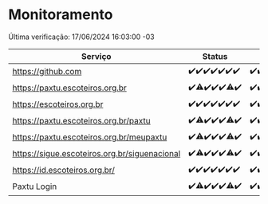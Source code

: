 # Monitoramento

Última verificação: 17/06/2024 16:03:00 -03

|Serviço|Status|Últimas 24h|
|---|---|---|
|https://github.com|<span title="2024-06-10: OK=25">✔️</span><span title="2024-06-11: OK=24">✔️</span><span title="2024-06-12: OK=24">✔️</span><span title="2024-06-13: OK=24">✔️</span><span title="2024-06-14: OK=24">✔️</span><span title="2024-06-15: OK=24">✔️</span><span title="2024-06-16: OK=19">✔️</span>|<span title="16/06/2024 16:07:00 -03 : 200">✔️</span><span title="16/06/2024 17:06:00 -03 : 200">✔️</span><span title="16/06/2024 18:06:00 -03 : 200">✔️</span><span title="16/06/2024 19:07:00 -03 : 200">✔️</span><span title="16/06/2024 20:07:00 -03 : 200">✔️</span><span title="16/06/2024 21:34:00 -03 : 200">✔️</span><span title="16/06/2024 22:56:00 -03 : 200">✔️</span><span title="16/06/2024 23:30:00 -03 : 200">✔️</span><span title="17/06/2024 00:09:00 -03 : 200">✔️</span><span title="17/06/2024 01:10:00 -03 : 200">✔️</span><span title="17/06/2024 02:08:00 -03 : 200">✔️</span><span title="17/06/2024 03:10:00 -03 : 200">✔️</span><span title="17/06/2024 04:07:00 -03 : 200">✔️</span><span title="17/06/2024 05:10:00 -03 : 200">✔️</span><span title="17/06/2024 06:08:00 -03 : 200">✔️</span><span title="17/06/2024 07:08:00 -03 : 200">✔️</span><span title="17/06/2024 08:06:00 -03 : 200">✔️</span><span title="17/06/2024 09:12:00 -03 : 200">✔️</span><span title="17/06/2024 10:10:00 -03 : 200">✔️</span><span title="17/06/2024 11:07:00 -03 : 200">✔️</span><span title="17/06/2024 12:07:00 -03 : 200">✔️</span><span title="17/06/2024 13:08:00 -03 : 200">✔️</span><span title="17/06/2024 14:06:00 -03 : 200">✔️</span><span title="17/06/2024 15:09:00 -03 : 200">✔️</span><span title="17/06/2024 16:03:00 -03 : 200">✔️</span>|
|https://paxtu.escoteiros.org.br|<span title="2024-06-10: OK=25">✔️</span><span title="2024-06-11: OK=23, Falhas=1">⚠️</span><span title="2024-06-12: OK=24">✔️</span><span title="2024-06-13: OK=24">✔️</span><span title="2024-06-14: OK=24">✔️</span><span title="2024-06-15: OK=23, Falhas=1">⚠️</span><span title="2024-06-16: OK=19">✔️</span>|<span title="16/06/2024 16:07:00 -03 : 200">✔️</span><span title="16/06/2024 17:06:00 -03 : 200">✔️</span><span title="16/06/2024 18:06:00 -03 : 200">✔️</span><span title="16/06/2024 19:07:00 -03 : 200">✔️</span><span title="16/06/2024 20:07:00 -03 : 200">✔️</span><span title="16/06/2024 21:34:00 -03 : 200">✔️</span><span title="16/06/2024 22:56:00 -03 : 200">✔️</span><span title="16/06/2024 23:30:00 -03 : 200">✔️</span><span title="17/06/2024 00:09:00 -03 : 200">✔️</span><span title="17/06/2024 01:10:00 -03 : 200">✔️</span><span title="17/06/2024 02:08:00 -03 : 200">✔️</span><span title="17/06/2024 03:10:00 -03 : 200">✔️</span><span title="17/06/2024 04:07:00 -03 : 200">✔️</span><span title="17/06/2024 05:10:00 -03 : 200">✔️</span><span title="17/06/2024 06:08:00 -03 : 200">✔️</span><span title="17/06/2024 07:08:00 -03 : 200">✔️</span><span title="17/06/2024 08:06:00 -03 : 200">✔️</span><span title="17/06/2024 09:12:00 -03 : 200">✔️</span><span title="17/06/2024 10:10:00 -03 : 200">✔️</span><span title="17/06/2024 11:07:00 -03 : 200">✔️</span><span title="17/06/2024 12:07:00 -03 : 200">✔️</span><span title="17/06/2024 13:08:00 -03 : 200">✔️</span><span title="17/06/2024 14:06:00 -03 : 200">✔️</span><span title="17/06/2024 15:09:00 -03 : 200">✔️</span><span title="17/06/2024 16:03:00 -03 : 200">✔️</span>|
|https://escoteiros.org.br|<span title="2024-06-10: OK=25">✔️</span><span title="2024-06-11: OK=24">✔️</span><span title="2024-06-12: OK=24">✔️</span><span title="2024-06-13: OK=24">✔️</span><span title="2024-06-14: OK=24">✔️</span><span title="2024-06-15: OK=24">✔️</span><span title="2024-06-16: OK=19">✔️</span>|<span title="16/06/2024 16:07:00 -03 : 200">✔️</span><span title="16/06/2024 17:06:00 -03 : 200">✔️</span><span title="16/06/2024 18:06:00 -03 : 200">✔️</span><span title="16/06/2024 19:07:00 -03 : 200">✔️</span><span title="16/06/2024 20:07:00 -03 : 200">✔️</span><span title="16/06/2024 21:34:00 -03 : 200">✔️</span><span title="16/06/2024 22:56:00 -03 : 200">✔️</span><span title="16/06/2024 23:30:00 -03 : 200">✔️</span><span title="17/06/2024 00:09:00 -03 : 200">✔️</span><span title="17/06/2024 01:10:00 -03 : 200">✔️</span><span title="17/06/2024 02:08:00 -03 : 200">✔️</span><span title="17/06/2024 03:10:00 -03 : 200">✔️</span><span title="17/06/2024 04:07:00 -03 : 200">✔️</span><span title="17/06/2024 05:10:00 -03 : 200">✔️</span><span title="17/06/2024 06:08:00 -03 : 200">✔️</span><span title="17/06/2024 07:08:00 -03 : 200">✔️</span><span title="17/06/2024 08:06:00 -03 : 200">✔️</span><span title="17/06/2024 09:12:00 -03 : 200">✔️</span><span title="17/06/2024 10:10:00 -03 : 200">✔️</span><span title="17/06/2024 11:07:00 -03 : 200">✔️</span><span title="17/06/2024 12:07:00 -03 : 200">✔️</span><span title="17/06/2024 13:08:00 -03 : 200">✔️</span><span title="17/06/2024 14:06:00 -03 : 200">✔️</span><span title="17/06/2024 15:09:00 -03 : 200">✔️</span><span title="17/06/2024 16:03:00 -03 : 200">✔️</span>|
|https://paxtu.escoteiros.org.br/paxtu|<span title="2024-06-10: OK=25">✔️</span><span title="2024-06-11: OK=23, Falhas=1">⚠️</span><span title="2024-06-12: OK=24">✔️</span><span title="2024-06-13: OK=24">✔️</span><span title="2024-06-14: OK=24">✔️</span><span title="2024-06-15: OK=23, Falhas=1">⚠️</span><span title="2024-06-16: OK=19">✔️</span>|<span title="16/06/2024 16:07:00 -03 : 200">✔️</span><span title="16/06/2024 17:06:00 -03 : 200">✔️</span><span title="16/06/2024 18:06:00 -03 : 200">✔️</span><span title="16/06/2024 19:07:00 -03 : 200">✔️</span><span title="16/06/2024 20:07:00 -03 : 200">✔️</span><span title="16/06/2024 21:35:00 -03 : 200">✔️</span><span title="16/06/2024 22:56:00 -03 : 200">✔️</span><span title="16/06/2024 23:30:00 -03 : 200">✔️</span><span title="17/06/2024 00:09:00 -03 : 200">✔️</span><span title="17/06/2024 01:10:00 -03 : 200">✔️</span><span title="17/06/2024 02:08:00 -03 : 200">✔️</span><span title="17/06/2024 03:10:00 -03 : 200">✔️</span><span title="17/06/2024 04:07:00 -03 : 200">✔️</span><span title="17/06/2024 05:10:00 -03 : 200">✔️</span><span title="17/06/2024 06:08:00 -03 : 200">✔️</span><span title="17/06/2024 07:08:00 -03 : 200">✔️</span><span title="17/06/2024 08:06:00 -03 : 200">✔️</span><span title="17/06/2024 09:12:00 -03 : 200">✔️</span><span title="17/06/2024 10:10:00 -03 : 200">✔️</span><span title="17/06/2024 11:07:00 -03 : 200">✔️</span><span title="17/06/2024 12:07:00 -03 : 200">✔️</span><span title="17/06/2024 13:08:00 -03 : 200">✔️</span><span title="17/06/2024 14:06:00 -03 : 200">✔️</span><span title="17/06/2024 15:09:00 -03 : 200">✔️</span><span title="17/06/2024 16:03:00 -03 : 200">✔️</span>|
|https://paxtu.escoteiros.org.br/meupaxtu|<span title="2024-06-10: OK=25">✔️</span><span title="2024-06-11: OK=23, Falhas=1">⚠️</span><span title="2024-06-12: OK=24">✔️</span><span title="2024-06-13: OK=24">✔️</span><span title="2024-06-14: OK=24">✔️</span><span title="2024-06-15: OK=23, Falhas=1">⚠️</span><span title="2024-06-16: OK=19">✔️</span>|<span title="16/06/2024 16:07:00 -03 : 200">✔️</span><span title="16/06/2024 17:06:00 -03 : 200">✔️</span><span title="16/06/2024 18:06:00 -03 : 200">✔️</span><span title="16/06/2024 19:07:00 -03 : 200">✔️</span><span title="16/06/2024 20:07:00 -03 : 200">✔️</span><span title="16/06/2024 21:35:00 -03 : 200">✔️</span><span title="16/06/2024 22:56:00 -03 : 200">✔️</span><span title="16/06/2024 23:30:00 -03 : 200">✔️</span><span title="17/06/2024 00:09:00 -03 : 200">✔️</span><span title="17/06/2024 01:10:00 -03 : 200">✔️</span><span title="17/06/2024 02:08:00 -03 : 200">✔️</span><span title="17/06/2024 03:10:00 -03 : 200">✔️</span><span title="17/06/2024 04:07:00 -03 : 200">✔️</span><span title="17/06/2024 05:10:00 -03 : 200">✔️</span><span title="17/06/2024 06:08:00 -03 : 200">✔️</span><span title="17/06/2024 07:08:00 -03 : 200">✔️</span><span title="17/06/2024 08:06:00 -03 : 200">✔️</span><span title="17/06/2024 09:12:00 -03 : 200">✔️</span><span title="17/06/2024 10:10:00 -03 : 200">✔️</span><span title="17/06/2024 11:07:00 -03 : 200">✔️</span><span title="17/06/2024 12:07:00 -03 : 200">✔️</span><span title="17/06/2024 13:08:00 -03 : 200">✔️</span><span title="17/06/2024 14:06:00 -03 : 200">✔️</span><span title="17/06/2024 15:09:00 -03 : 200">✔️</span><span title="17/06/2024 16:03:00 -03 : 200">✔️</span>|
|https://sigue.escoteiros.org.br/siguenacional|<span title="2024-06-10: OK=15">✔️</span><span title="2024-06-11: OK=23, Falhas=1">⚠️</span><span title="2024-06-12: OK=24">✔️</span><span title="2024-06-13: OK=24">✔️</span><span title="2024-06-14: OK=24">✔️</span><span title="2024-06-15: OK=23, Falhas=1">⚠️</span><span title="2024-06-16: OK=19">✔️</span>|<span title="16/06/2024 16:07:00 -03 : 200">✔️</span><span title="16/06/2024 17:06:00 -03 : 200">✔️</span><span title="16/06/2024 18:06:00 -03 : 200">✔️</span><span title="16/06/2024 19:07:00 -03 : 200">✔️</span><span title="16/06/2024 20:07:00 -03 : 200">✔️</span><span title="16/06/2024 21:35:00 -03 : 200">✔️</span><span title="16/06/2024 22:56:00 -03 : 200">✔️</span><span title="16/06/2024 23:30:00 -03 : 200">✔️</span><span title="17/06/2024 00:09:00 -03 : 200">✔️</span><span title="17/06/2024 01:10:00 -03 : 200">✔️</span><span title="17/06/2024 02:08:00 -03 : 200">✔️</span><span title="17/06/2024 03:10:00 -03 : 200">✔️</span><span title="17/06/2024 04:07:00 -03 : 200">✔️</span><span title="17/06/2024 05:10:00 -03 : 200">✔️</span><span title="17/06/2024 06:08:00 -03 : 200">✔️</span><span title="17/06/2024 07:08:00 -03 : 200">✔️</span><span title="17/06/2024 08:06:00 -03 : 200">✔️</span><span title="17/06/2024 09:12:00 -03 : 200">✔️</span><span title="17/06/2024 10:10:00 -03 : 200">✔️</span><span title="17/06/2024 11:07:00 -03 : 200">✔️</span><span title="17/06/2024 12:07:00 -03 : 200">✔️</span><span title="17/06/2024 13:08:00 -03 : 200">✔️</span><span title="17/06/2024 14:06:00 -03 : 200">✔️</span><span title="17/06/2024 15:09:00 -03 : 200">✔️</span><span title="17/06/2024 16:03:00 -03 : 200">✔️</span>|
|https://id.escoteiros.org.br/|<span title="2024-06-10: OK=15">✔️</span><span title="2024-06-11: OK=24">✔️</span><span title="2024-06-12: OK=24">✔️</span><span title="2024-06-13: OK=24">✔️</span><span title="2024-06-14: OK=24">✔️</span><span title="2024-06-15: OK=24">✔️</span><span title="2024-06-16: OK=19">✔️</span>|<span title="16/06/2024 16:07:00 -03 : 200">✔️</span><span title="16/06/2024 17:06:00 -03 : 200">✔️</span><span title="16/06/2024 18:06:00 -03 : 200">✔️</span><span title="16/06/2024 19:07:00 -03 : 200">✔️</span><span title="16/06/2024 20:07:00 -03 : 200">✔️</span><span title="16/06/2024 21:35:00 -03 : 200">✔️</span><span title="16/06/2024 22:56:00 -03 : 200">✔️</span><span title="16/06/2024 23:30:00 -03 : 200">✔️</span><span title="17/06/2024 00:09:00 -03 : 200">✔️</span><span title="17/06/2024 01:10:00 -03 : 200">✔️</span><span title="17/06/2024 02:08:00 -03 : 200">✔️</span><span title="17/06/2024 03:10:00 -03 : 200">✔️</span><span title="17/06/2024 04:07:00 -03 : 200">✔️</span><span title="17/06/2024 05:10:00 -03 : 200">✔️</span><span title="17/06/2024 06:08:00 -03 : 200">✔️</span><span title="17/06/2024 07:08:00 -03 : 200">✔️</span><span title="17/06/2024 08:06:00 -03 : 200">✔️</span><span title="17/06/2024 09:12:00 -03 : 200">✔️</span><span title="17/06/2024 10:10:00 -03 : 200">✔️</span><span title="17/06/2024 11:07:00 -03 : 200">✔️</span><span title="17/06/2024 12:07:00 -03 : 200">✔️</span><span title="17/06/2024 13:08:00 -03 : 200">✔️</span><span title="17/06/2024 14:06:00 -03 : 200">✔️</span><span title="17/06/2024 15:09:00 -03 : 200">✔️</span><span title="17/06/2024 16:03:00 -03 : 200">✔️</span>|
|Paxtu Login|<span title="2024-06-10: OK=25">✔️</span><span title="2024-06-11: OK=23, Falhas=1">⚠️</span><span title="2024-06-12: OK=24">✔️</span><span title="2024-06-13: OK=24">✔️</span><span title="2024-06-14: OK=24">✔️</span><span title="2024-06-15: OK=23, Falhas=1">⚠️</span><span title="2024-06-16: OK=19">✔️</span>|<span title="16/06/2024 16:07:00 -03 : 200">✔️</span><span title="16/06/2024 17:06:00 -03 : 200">✔️</span><span title="16/06/2024 18:06:00 -03 : 200">✔️</span><span title="16/06/2024 19:07:00 -03 : 200">✔️</span><span title="16/06/2024 20:07:00 -03 : 200">✔️</span><span title="16/06/2024 21:35:00 -03 : 200">✔️</span><span title="16/06/2024 22:56:00 -03 : 200">✔️</span><span title="16/06/2024 23:30:00 -03 : 200">✔️</span><span title="17/06/2024 00:09:00 -03 : 200">✔️</span><span title="17/06/2024 01:10:00 -03 : 200">✔️</span><span title="17/06/2024 02:08:00 -03 : 200">✔️</span><span title="17/06/2024 03:10:00 -03 : 200">✔️</span><span title="17/06/2024 04:07:00 -03 : 200">✔️</span><span title="17/06/2024 05:10:00 -03 : 200">✔️</span><span title="17/06/2024 06:08:00 -03 : 200">✔️</span><span title="17/06/2024 07:08:00 -03 : 200">✔️</span><span title="17/06/2024 08:06:00 -03 : 200">✔️</span><span title="17/06/2024 09:12:00 -03 : 200">✔️</span><span title="17/06/2024 10:10:00 -03 : 200">✔️</span><span title="17/06/2024 11:07:00 -03 : 200">✔️</span><span title="17/06/2024 12:07:00 -03 : 200">✔️</span><span title="17/06/2024 13:08:00 -03 : 200">✔️</span><span title="17/06/2024 14:06:00 -03 : 200">✔️</span><span title="17/06/2024 15:09:00 -03 : 200">✔️</span><span title="17/06/2024 16:03:00 -03 : 200">✔️</span>|
